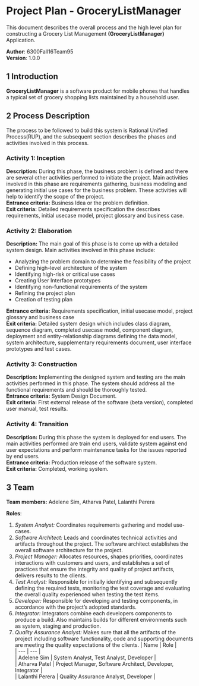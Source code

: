 # Project Plan - GroceryListManager 

This document describes the overall process and the high level plan for constructing a Grocery List Management **(GroceryListManager)** Application.

**Author**: 6300Fall16Team95  
**Version**: 1.0.0  

## 1 Introduction

**GroceryListManager**  is a software product for mobile phones that handles a typical set of grocery shopping lists maintained by a household user.

## 2 Process Description

The process to be followed to build this system is Rational Unified Process(RUP), and the subsequent section describes the phases and activities involved in this process.

### Activity 1: Inception 
**Description:** During this phase, the business problem is defined and there are several other activities performed to initiate the project. Main activities involved in this phase are requirements gathering, business modeling and generating initial use cases for the business problem. These activities will help to identify the scope of the project.  
**Entrance criteria:** Business Idea or the problem definition.  
**Exit criteria:** Detailed requirements specification the describes requirements, initial usecase model, project glossary and business case.

### Activity 2: Elaboration 
**Description:** The main goal of this phase is to come up with a detailed system design. Main activities involved in this phase include:  
* Analyzing the problem domain to determine the feasibility of the project
* Defining high-level architecture of the system
* Identifying high-risk or critical use cases
* Creating User Interface prototypes
* Identifying non-functional requirements of the system 
* Refining the project plan
* Creation of testing plan  

**Entrance criteria:** Requirements specification, initial usecase model, project glossary and business case  
**Exit criteria:** Detailed system design which includes class diagram, sequence diagram, completed usecase model, component diagram, deployment and entity-relationship diagrams defining the data model, system architecture, supplementary requirements document, user interface prototypes and test cases.

### Activity 3: Construction
**Description:** Implementing the designed system and testing are the main activities performed in this phase. The system should address all the functional requirements and should be thoroughly tested.  
**Entrance criteria:** System Design Document.  
**Exit criteria:** First external release of the software (beta version), completed user manual, test results.  

### Activity 4: Transition
**Description:** During this phase the system is deployed for end users. The main activities performed are train end users, validate system against end user expectations and perform maintenance tasks for the issues reported by end users.  
**Entrance criteria:** Production release of the software system.  
**Exit criteria:** Completed, working system.  

## 3 Team
**Team members:** Adelene Sim, Atharva Patel, Lalanthi Perera

**Roles**:  
1. *System Analyst:* Coordinates requirements gathering and model use-cases.  
2. *Software Architect:* Leads and coordinates technical activities and artifacts throughout the project. The software architect establishes the overall software architecture for the project.  
3. *Project Manager:* Allocates resources, shapes priorities, coordinates interactions with customers and users, and establishes a set of practices that ensure the integrity and quality of project artifacts, delivers results to the clients.  
4. *Test Analyst:* Responsible for initially identifying and subsequently defining the required tests, monitoring the test coverage and evaluating the overall quality experienced when testing the test items.  
5. *Developer:* Responsible for developing and testing components, in accordance with the project’s adopted standards.  
6. *Integrator:* Integrators combine each developers components to produce a build. Also maintains builds for different environments such as system, staging and production.  
7. *Quality Assurance Analyst:* Makes sure that all the artifacts of the project including software functionality, code and supporting documents are meeting the quality expectations of the clients. 
| Name | Role |  
| --- | --- |  
| Adelene Sim | System Analyst, Test Analyst, Developer |  
| Atharva Patel | Project Manager, Software Architect, Developer, Integrator |  
| Lalanthi Perera | Quality Assurance Analyst, Developer |  
